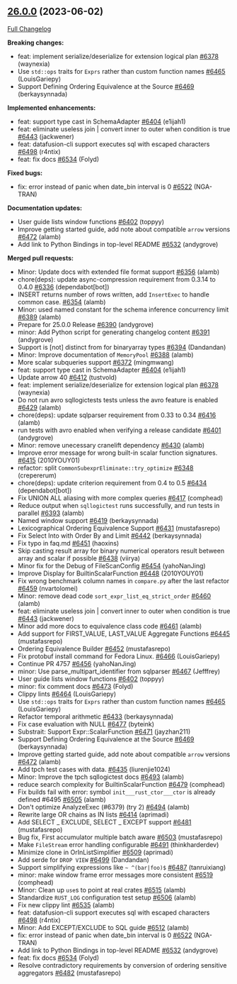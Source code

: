 <!---
  Licensed to the Apache Software Foundation (ASF) under one
  or more contributor license agreements.  See the NOTICE file
  distributed with this work for additional information
  regarding copyright ownership.  The ASF licenses this file
  to you under the Apache License, Version 2.0 (the
  "License"); you may not use this file except in compliance
  with the License.  You may obtain a copy of the License at

    http://www.apache.org/licenses/LICENSE-2.0

  Unless required by applicable law or agreed to in writing,
  software distributed under the License is distributed on an
  "AS IS" BASIS, WITHOUT WARRANTIES OR CONDITIONS OF ANY
  KIND, either express or implied.  See the License for the
  specific language governing permissions and limitations
  under the License.
-->

## [26.0.0](https://github.com/apache/datafusion/tree/26.0.0) (2023-06-02)

[Full Changelog](https://github.com/apache/datafusion/compare/25.0.0...26.0.0)

**Breaking changes:**

- feat: implement serialize/deserialize for extension logical plan [#6378](https://github.com/apache/datafusion/pull/6378) (waynexia)
- Use `std::ops` traits for `Exprs` rather than custom function names [#6465](https://github.com/apache/datafusion/pull/6465) (LouisGariepy)
- Support Defining Ordering Equivalence at the Source [#6469](https://github.com/apache/datafusion/pull/6469) (berkaysynnada)

**Implemented enhancements:**

- feat: support type cast in SchemaAdapter [#6404](https://github.com/apache/datafusion/pull/6404) (e1ijah1)
- feat: eliminate useless join | convert inner to outer when condition is true [#6443](https://github.com/apache/datafusion/pull/6443) (jackwener)
- feat: datafusion-cli support executes sql with escaped characters [#6498](https://github.com/apache/datafusion/pull/6498) (r4ntix)
- feat: fix docs [#6534](https://github.com/apache/datafusion/pull/6534) (Folyd)

**Fixed bugs:**

- fix: error instead of panic when date_bin interval is 0 [#6522](https://github.com/apache/datafusion/pull/6522) (NGA-TRAN)

**Documentation updates:**

- User guide lists window functions [#6402](https://github.com/apache/datafusion/pull/6402) (toppyy)
- Improve getting started guide, add note about compatible `arrow` versions [#6472](https://github.com/apache/datafusion/pull/6472) (alamb)
- Add link to Python Bindings in top-level README [#6532](https://github.com/apache/datafusion/pull/6532) (andygrove)

**Merged pull requests:**

- Minor: Update docs with extended file format support [#6356](https://github.com/apache/datafusion/pull/6356) (alamb)
- chore(deps): update async-compression requirement from 0.3.14 to 0.4.0 [#6336](https://github.com/apache/datafusion/pull/6336) (dependabot[bot])
- INSERT returns number of rows written, add `InsertExec` to handle common case. [#6354](https://github.com/apache/datafusion/pull/6354) (alamb)
- Minor: used named constant for the schema inference concurrency limit [#6389](https://github.com/apache/datafusion/pull/6389) (alamb)
- Prepare for 25.0.0 Release [#6390](https://github.com/apache/datafusion/pull/6390) (andygrove)
- minor: Add Python script for generating changelog content [#6391](https://github.com/apache/datafusion/pull/6391) (andygrove)
- Support is [not] distinct from for binaryarray types [#6394](https://github.com/apache/datafusion/pull/6394) (Dandandan)
- Minor: Improve documentation of `MemoryPool` [#6388](https://github.com/apache/datafusion/pull/6388) (alamb)
- More scalar subqueries support [#6372](https://github.com/apache/datafusion/pull/6372) (mingmwang)
- feat: support type cast in SchemaAdapter [#6404](https://github.com/apache/datafusion/pull/6404) (e1ijah1)
- Update arrow 40 [#6412](https://github.com/apache/datafusion/pull/6412) (tustvold)
- feat: implement serialize/deserialize for extension logical plan [#6378](https://github.com/apache/datafusion/pull/6378) (waynexia)
- Do not run avro sqllogictests tests unless the avro feature is enabled [#6429](https://github.com/apache/datafusion/pull/6429) (alamb)
- chore(deps): update sqlparser requirement from 0.33 to 0.34 [#6416](https://github.com/apache/datafusion/pull/6416) (alamb)
- run tests with avro enabled when verifying a release candidate [#6401](https://github.com/apache/datafusion/pull/6401) (andygrove)
- Minor: remove unecessary cranelift dependency [#6430](https://github.com/apache/datafusion/pull/6430) (alamb)
- Improve error message for wrong built-in scalar function signatures. [#6415](https://github.com/apache/datafusion/pull/6415) (2010YOUY01)
- refactor: split `CommonSubexprEliminate::try_optimize` [#6348](https://github.com/apache/datafusion/pull/6348) (crepererum)
- chore(deps): update criterion requirement from 0.4 to 0.5 [#6434](https://github.com/apache/datafusion/pull/6434) (dependabot[bot])
- Fix UNION ALL aliasing with more complex queries [#6417](https://github.com/apache/datafusion/pull/6417) (comphead)
- Reduce output when `sqllogictest` runs successfully, and run tests in parallel [#6393](https://github.com/apache/datafusion/pull/6393) (alamb)
- Named window support [#6419](https://github.com/apache/datafusion/pull/6419) (berkaysynnada)
- Lexicographical Ordering Equivalence Support [#6431](https://github.com/apache/datafusion/pull/6431) (mustafasrepo)
- Fix Select Into with Order By and Limit [#6442](https://github.com/apache/datafusion/pull/6442) (berkaysynnada)
- Fix typo in faq.md [#6451](https://github.com/apache/datafusion/pull/6451) (haoxins)
- Skip casting result array for binary numerical operators result between array and scalar if possible [#6438](https://github.com/apache/datafusion/pull/6438) (viirya)
- Minor fix for the Debug of FileScanConfig [#6454](https://github.com/apache/datafusion/pull/6454) (yahoNanJing)
- Improve Display for BuiltinScalarFunction [#6448](https://github.com/apache/datafusion/pull/6448) (2010YOUY01)
- Fix wrong benchmark column names in `compare.py` after the last refactor [#6459](https://github.com/apache/datafusion/pull/6459) (nvartolomei)
- Minor: remove dead code `sort_expr_list_eq_strict_order` [#6460](https://github.com/apache/datafusion/pull/6460) (alamb)
- feat: eliminate useless join | convert inner to outer when condition is true [#6443](https://github.com/apache/datafusion/pull/6443) (jackwener)
- Minor add more docs to equivalence class code [#6461](https://github.com/apache/datafusion/pull/6461) (alamb)
- Add support for FIRST_VALUE, LAST_VALUE Aggregate Functions [#6445](https://github.com/apache/datafusion/pull/6445) (mustafasrepo)
- Ordering Equivalence Builder [#6452](https://github.com/apache/datafusion/pull/6452) (mustafasrepo)
- Fix protobuf install command for Fedora Linux. [#6466](https://github.com/apache/datafusion/pull/6466) (LouisGariepy)
- Continue PR 4757 [#6456](https://github.com/apache/datafusion/pull/6456) (yahoNanJing)
- minor: Use parse_multipart_identifier from sqlparser [#6467](https://github.com/apache/datafusion/pull/6467) (Jefffrey)
- User guide lists window functions [#6402](https://github.com/apache/datafusion/pull/6402) (toppyy)
- minor: fix comment docs [#6473](https://github.com/apache/datafusion/pull/6473) (Folyd)
- Clippy lints [#6464](https://github.com/apache/datafusion/pull/6464) (LouisGariepy)
- Use `std::ops` traits for `Exprs` rather than custom function names [#6465](https://github.com/apache/datafusion/pull/6465) (LouisGariepy)
- Refactor temporal arithmetic [#6433](https://github.com/apache/datafusion/pull/6433) (berkaysynnada)
- Fix case evaluation with NULL [#6477](https://github.com/apache/datafusion/pull/6477) (byteink)
- Substrait: Support Expr::ScalarFunction [#6471](https://github.com/apache/datafusion/pull/6471) (jayzhan211)
- Support Defining Ordering Equivalence at the Source [#6469](https://github.com/apache/datafusion/pull/6469) (berkaysynnada)
- Improve getting started guide, add note about compatible `arrow` versions [#6472](https://github.com/apache/datafusion/pull/6472) (alamb)
- Add tpch test cases with data. [#6435](https://github.com/apache/datafusion/pull/6435) (liurenjie1024)
- Minor: Improve the tpch sqllogictest docs [#6493](https://github.com/apache/datafusion/pull/6493) (alamb)
- reduce search complexity for BuiltinScalarFunction [#6479](https://github.com/apache/datafusion/pull/6479) (comphead)
- Fix builds fail with error: symbol `init___rust_ctor___ctor` is already defined #6495 [#6505](https://github.com/apache/datafusion/pull/6505) (alamb)
- Don't optimize AnalyzeExec (#6379) (try 2) [#6494](https://github.com/apache/datafusion/pull/6494) (alamb)
- Rewrite large OR chains as IN lists [#6414](https://github.com/apache/datafusion/pull/6414) (aprimadi)
- Add SELECT _ EXCLUDE, SELECT _ EXCEPT support [#6481](https://github.com/apache/datafusion/pull/6481) (mustafasrepo)
- Bug fix, First accumulator multiple batch aware [#6503](https://github.com/apache/datafusion/pull/6503) (mustafasrepo)
- Make `FileStream` error handling configurable [#6491](https://github.com/apache/datafusion/pull/6491) (thinkharderdev)
- Minimize clone in OrInListSimplifier [#6509](https://github.com/apache/datafusion/pull/6509) (aprimadi)
- Add serde for `DROP VIEW` [#6499](https://github.com/apache/datafusion/pull/6499) (Dandandan)
- Support simplifying expressions like `~ ^(bar|foo)$` [#6487](https://github.com/apache/datafusion/pull/6487) (tanruixiang)
- minor: make window frame error messages more consistent [#6519](https://github.com/apache/datafusion/pull/6519) (comphead)
- Minor: Clean up `use`s to point at real crates [#6515](https://github.com/apache/datafusion/pull/6515) (alamb)
- Standardize `RUST_LOG` configuration test setup [#6506](https://github.com/apache/datafusion/pull/6506) (alamb)
- Fix new clippy lint [#6535](https://github.com/apache/datafusion/pull/6535) (alamb)
- feat: datafusion-cli support executes sql with escaped characters [#6498](https://github.com/apache/datafusion/pull/6498) (r4ntix)
- Minor: Add EXCEPT/EXCLUDE to SQL guide [#6512](https://github.com/apache/datafusion/pull/6512) (alamb)
- fix: error instead of panic when date_bin interval is 0 [#6522](https://github.com/apache/datafusion/pull/6522) (NGA-TRAN)
- Add link to Python Bindings in top-level README [#6532](https://github.com/apache/datafusion/pull/6532) (andygrove)
- feat: fix docs [#6534](https://github.com/apache/datafusion/pull/6534) (Folyd)
- Resolve contradictory requirements by conversion of ordering sensitive aggregators [#6482](https://github.com/apache/datafusion/pull/6482) (mustafasrepo)

